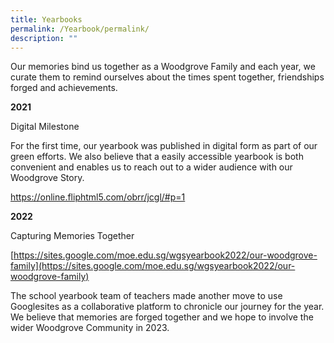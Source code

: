 ```yaml
---
title: Yearbooks
permalink: /Yearbook/permalink/
description: ""
---
```


Our memories bind us together as a Woodgrove Family and each year, we curate them to remind ourselves about the times spent together, friendships forged and achievements. 

**2021**

Digital Milestone

For the first time, our yearbook was published in digital form as part of our green efforts. We also believe that a easily accessible yearbook is both convenient and enables us to reach out to a wider audience with our Woodgrove Story.

https://online.fliphtml5.com/obrr/jcgl/#p=1

**2022**

Capturing Memories Together

[https://sites.google.com/moe.edu.sg/wgsyearbook2022/our-woodgrove-family](https://sites.google.com/moe.edu.sg/wgsyearbook2022/our-woodgrove-family)

The school yearbook team of teachers made another move to use Googlesites as a collaborative platform to chronicle our journey for the year. We believe that memories are forged together and we hope to involve the wider Woodgrove Community in 2023.